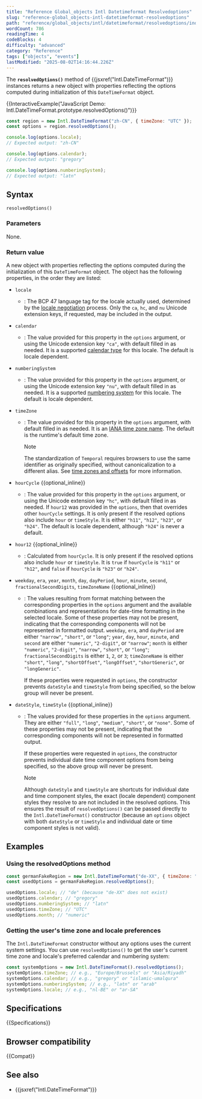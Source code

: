 ```yaml
---
title: "Reference Global_objects Intl Datetimeformat Resolvedoptions"
slug: "reference-global_objects-intl-datetimeformat-resolvedoptions"
path: "reference/global_objects/intl/datetimeformat/resolvedoptions/index.md"
wordCount: 786
readingTime: 4
codeBlocks: 4
difficulty: "advanced"
category: "Reference"
tags: ["objects", "events"]
lastModified: "2025-08-02T14:16:44.226Z"
---
```



The **`resolvedOptions()`** method of {{jsxref("Intl.DateTimeFormat")}} instances returns a new object with properties reflecting the options computed during initialization of this `DateTimeFormat` object.

{{InteractiveExample("JavaScript Demo: Intl.DateTimeFormat.prototype.resolvedOptions()")}}

```js interactive-example
const region = new Intl.DateTimeFormat("zh-CN", { timeZone: "UTC" });
const options = region.resolvedOptions();

console.log(options.locale);
// Expected output: "zh-CN"

console.log(options.calendar);
// Expected output: "gregory"

console.log(options.numberingSystem);
// Expected output: "latn"
```

## Syntax

```js-nolint
resolvedOptions()
```

### Parameters

None.

### Return value

A new object with properties reflecting the options computed during the initialization of this `DateTimeFormat` object. The object has the following properties, in the order they are listed:

- `locale`
  - : The BCP 47 language tag for the locale actually used, determined by the [locale negotiation](/en-US/docs/Web/JavaScript/Reference/Global_Objects/Intl#locale_identification_and_negotiation) process. Only the `ca`, `hc`, and `nu` Unicode extension keys, if requested, may be included in the output.
- `calendar`
  - : The value provided for this property in the `options` argument, or using the Unicode extension key `"ca"`, with default filled in as needed. It is a supported [calendar type](/en-US/docs/Web/JavaScript/Reference/Global_Objects/Intl/supportedValuesOf#supported_calendar_types) for this locale. The default is locale dependent.
- `numberingSystem`
  - : The value provided for this property in the `options` argument, or using the Unicode extension key `"nu"`, with default filled in as needed. It is a supported [numbering system](/en-US/docs/Web/JavaScript/Reference/Global_Objects/Intl/supportedValuesOf#supported_numbering_system_types) for this locale. The default is locale dependent.
- `timeZone`
  - : The value provided for this property in the `options` argument, with default filled in as needed. It is an [IANA time zone name](/en-US/docs/Web/JavaScript/Reference/Global_Objects/Temporal/ZonedDateTime#time_zones_and_offsets). The default is the runtime's default time zone.

    > [!NOTE]
    > The standardization of `Temporal` requires browsers to use the same identifier as originally specified, without canonicalization to a different alias. See [time zones and offsets](/en-US/docs/Web/JavaScript/Reference/Global_Objects/Temporal/ZonedDateTime#time_zones_and_offsets) for more information.

- `hourCycle` {{optional_inline}}
  - : The value provided for this property in the `options` argument, or using the Unicode extension key `"hc"`, with default filled in as needed. If `hour12` was provided in the `options`, then that overrides other `hourCycle` settings. It is only present if the resolved options also include `hour` or `timeStyle`. It is either `"h11"`, `"h12"`, `"h23"`, or `"h24"`. The default is locale dependent, although `"h24"` is never a default.
- `hour12` {{optional_inline}}
  - : Calculated from `hourCycle`. It is only present if the resolved options also include `hour` or `timeStyle`. It is `true` if `hourCycle` is `"h11"` or `"h12"`, and `false` if `hourCycle` is `"h23"` or `"h24"`.
- `weekday`, `era`, `year`, `month`, `day`, `dayPeriod`, `hour`, `minute`, `second`, `fractionalSecondDigits`, `timeZoneName` {{optional_inline}}
  - : The values resulting from format matching between the corresponding properties in the `options` argument and the available combinations and representations for date-time formatting in the selected locale. Some of these properties may not be present, indicating that the corresponding components will not be represented in formatted output. `weekday`, `era`, and `dayPeriod` are either `"narrow"`, `"short"`, or `"long"`; `year`, `day`, `hour`, `minute`, and `second` are either `"numeric"`, `"2-digit"`, or `"narrow"`; `month` is either `"numeric"`, `"2-digit"`, `"narrow"`, `"short"`, or `"long"`; `fractionalSecondDigits` is either `1`, `2`, or `3`; `timeZoneName` is either `"short"`, `"long"`, `"shortOffset"`, `"longOffset"`, `"shortGeneric"`, or `"longGeneric"`.

    If these properties were requested in `options`, the constructor prevents `dateStyle` and `timeStyle` from being specified, so the below group will never be present.

- `dateStyle`, `timeStyle` {{optional_inline}}
  - : The values provided for these properties in the `options` argument. They are either `"full"`, `"long"`, `"medium"`, `"short"`, or `"none"`. Some of these properties may not be present, indicating that the corresponding components will not be represented in formatted output.

    If these properties were requested in `options`, the constructor prevents individual date time component options from being specified, so the above group will never be present.

    > [!NOTE]
    > Although `dateStyle` and `timeStyle` are shortcuts for individual date and time component styles, the exact (locale dependent) component styles they resolve to are not included in the resolved options. This ensures the result of `resolvedOptions()` can be passed directly to the `Intl.DateTimeFormat()` constructor (because an `options` object with both `dateStyle` or `timeStyle` and individual date or time component styles is not valid).

## Examples

### Using the resolvedOptions method

```js
const germanFakeRegion = new Intl.DateTimeFormat("de-XX", { timeZone: "UTC" });
const usedOptions = germanFakeRegion.resolvedOptions();

usedOptions.locale; // "de" (because "de-XX" does not exist)
usedOptions.calendar; // "gregory"
usedOptions.numberingSystem; // "latn"
usedOptions.timeZone; // "UTC"
usedOptions.month; // "numeric"
```

### Getting the user's time zone and locale preferences

The `Intl.DateTimeFormat` constructor without any options uses the current system settings. You can use `resolvedOptions()` to get the user's current time zone and locale's preferred calendar and numbering system:

```js
const systemOptions = new Intl.DateTimeFormat().resolvedOptions();
systemOptions.timeZone; // e.g., "Europe/Brussels" or "Asia/Riyadh"
systemOptions.calendar; // e.g., "gregory" or "islamic-umalqura"
systemOptions.numberingSystem; // e.g., "latn" or "arab"
systemOptions.locale; // e.g., "nl-BE" or "ar-SA"
```

## Specifications

{{Specifications}}

## Browser compatibility

{{Compat}}

## See also

- {{jsxref("Intl.DateTimeFormat")}}
